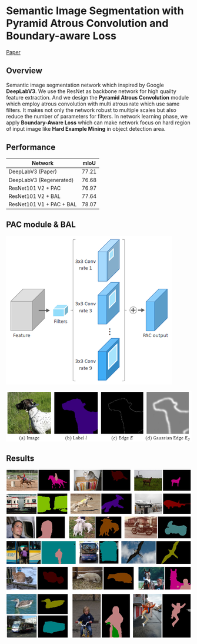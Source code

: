 # Semantic Image Segmentation with Pyramid Atrous Convolution and Boundary-aware Loss

[Paper](https://github.com/Tamuel/TF_SemanticSegmentation/blob/master/Semantic%20Image%20Segmentation%20with%20Pyramid%20Atrous%20Convolution%20and%20Boundary-aware%20Loss%20Paper%20(Dongkyu%20Yu%20_%20POSTECH).pdf)

## Overview
Semantic image segmentation network which inspired by Google **DeepLabV3**. We use the ResNet as backbone network for high quailty feature extraction. And we design the **Pyramid Atrous Convolution** module which employ atrous convolution with multi atrous rate which use same filters. It makes not only the network robust to multiple scales but also reduce the number of parameters for filters. In network learning phase, we apply **Boundary-Aware Loss** which can make network focus on hard region of input image like **Hard Example Mining** in object detection area.

## Performance
| Network | mIoU |
|---|---|
|DeepLabV3 (Paper) | 77.21 |
|DeepLabV3 (Regenerated) | 76.68 |
|ResNet101 V2 + PAC | 76.97 |
|ResNet101 V2 + BAL | 77.64 |
|ResNet101 V1 + PAC + BAL | 78.07 |

## PAC module & BAL
![PAC](https://github.com/Tamuel/TF_SemanticSegmentation/blob/master/assets/Pyramid%20atrous%20convolution%20module.png)

![BAL](https://github.com/Tamuel/TF_SemanticSegmentation/blob/master/assets/Gaussian%20edge.png)


## Results
![result_image](https://github.com/Tamuel/TF_SemanticSegmentation/blob/master/assets/results.png)
